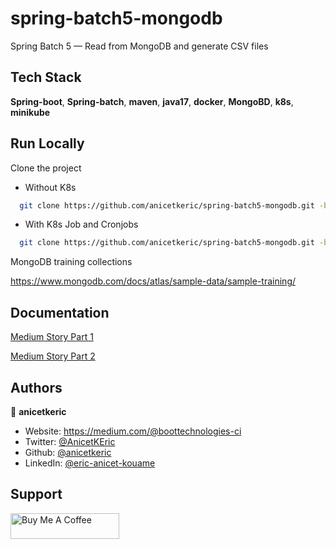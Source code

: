 # spring-batch5-mongodb

Spring Batch 5 — Read from MongoDB and generate CSV files

## Tech Stack

**Spring-boot**, **Spring-batch**, **maven**, **java17**, **docker**, **MongoBD**, **k8s**, **minikube**

## Run Locally

Clone the project

- Without K8s

```bash
  git clone https://github.com/anicetkeric/spring-batch5-mongodb.git -b main
```

- With K8s Job and Cronjobs
  
```bash
  git clone https://github.com/anicetkeric/spring-batch5-mongodb.git -b jobs-cronjobs-k8s
```  

MongoDB training collections

https://www.mongodb.com/docs/atlas/sample-data/sample-training/

## Documentation

[Medium Story Part 1](https://boottechnologies-ci.medium.com/spring-batch-5-read-from-mongodb-and-generate-csv-files-part-1-b6f35f6338ee)

[Medium Story Part 2](https://boottechnologies-ci.medium.com/spring-batch-5-read-from-mongodb-and-generate-csv-files-part-2-e58d902215dd)


## Authors

👤 **anicetkeric**

* Website: https://medium.com/@boottechnologies-ci
* Twitter: [@AnicetKEric](https://twitter.com/AnicetKEric)
* Github: [@anicetkeric](https://github.com/anicetkeric)
* LinkedIn: [@eric-anicet-kouame](https://www.linkedin.com/in/%F0%9F%8E%AF-eric-anicet-k-49029577/)

## Support
<a href="https://www.buymeacoffee.com/boottechnou" target="_blank"><img src="https://cdn.buymeacoffee.com/buttons/default-orange.png" alt="Buy Me A Coffee" height="41" width="174"></a>
